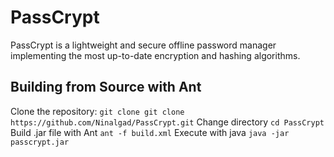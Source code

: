 # PassCrypt
PassCrypt is a lightweight and secure offline password manager implementing the most up-to-date encryption and hashing algorithms. 

## Building from Source with Ant
Clone the repository:
`git clone git clone https://github.com/Ninalgad/PassCrypt.git`
Change directory 
`cd PassCrypt`
Build .jar file with Ant 
`ant -f build.xml`
Execute with java
`java -jar passcrypt.jar`
